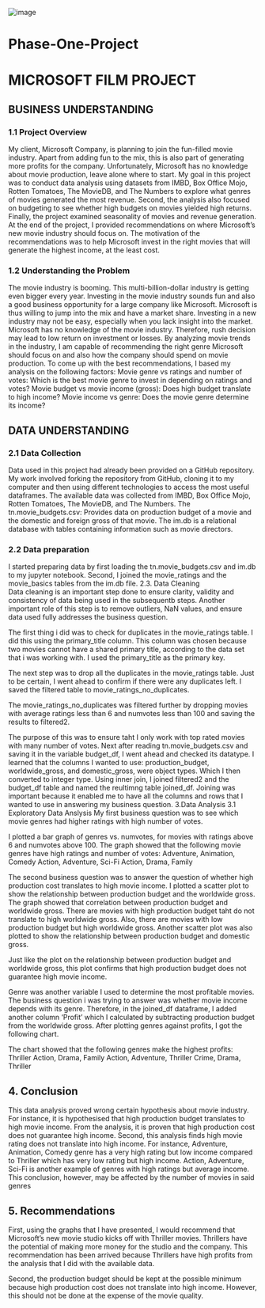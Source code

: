 ![image](./Desktop/Snack.jpeg)
# Phase-One-Project

# MICROSOFT FILM PROJECT


## BUSINESS UNDERSTANDING

### 1.1 Project Overview  
My client, Microsoft Company, is planning to join the fun-filled movie industry. Apart from adding fun to the mix, this is also part of generating more profits for the company. Unfortunately, Microsoft has no knowledge about movie production, leave alone where to start. My goal in this project was to conduct data analysis using datasets from IMBD, Box Office Mojo, Rotten Tomatoes, The MovieDB, and The Numbers to explore what genres of movies generated the most revenue. Second, the analysis also focused on budgeting to see whether high budgets on movies yielded high returns. Finally, the project examined seasonality of movies and revenue generation. At the end of the project, I provided recommendations on where Microsoft’s new movie industry should focus on. The motivation of the recommendations was to help Microsoft invest in the right movies that will generate the highest income, at the least cost. 
 
### 1.2 Understanding the Problem
 
The movie industry is booming. This multi-billion-dollar industry is getting even bigger every year. Investing in the movie industry sounds fun and also a good business opportunity for a large company like Microsoft. Microsoft is thus willing to jump into the mix and have a market share. Investing in a new industry may not be easy, especially when you lack insight into the market. Microsoft has no knowledge of the movie industry. Therefore, rush decision may lead to low return on investment or losses. By analyzing movie trends in the industry, I am capable of recommending the right genre Microsoft should focus on and also how the company should spend on movie production. To come up with the best recommendations, I based my analysis on the following factors:
Movie genre vs ratings and number of votes: Which is the best movie genre to invest in depending on ratings and votes?
Movie budget vs movie income (gross): Does high budget translate to high income?
Movie income vs genre: Does the movie genre determine its income?


## DATA UNDERSTANDING 
### 2.1 Data Collection
Data used in this project had already been provided on a GitHub repository. My work involved forking the repository from GitHub, cloning it to my computer and then using different technologies to access the most useful dataframes. The available data was collected from IMBD, Box Office Mojo, Rotten Tomatoes, The MovieDB, and The Numbers. 
The tn.movie_budgets.csv: Provides data on production budget of a movie and the domestic and foreign gross of that movie.
The im.db is a relational database with tables containing information such as movie directors.  
### 2.2 	Data preparation
I started preparing data by first loading the tn.movie_budgets.csv and im.db to my jupyter notebook. 
Second, I joined the movie_ratings and the movie_basics tables from the im.db file.
2.3. Data Cleaning  
Data cleaning is an important step done to ensure clarity, validity and consistency of data being used in the subsequentb steps. Another important role of this step is to remove outliers, NaN values, and ensure data used fully addresses the business question.

The first thing i did was to check for duplicates in the movie_ratings table. I did this using the primary_title column. This column was chosen because two movies cannot have a shared primary title, according to the data set that i was working with. I used the primary_title as the primary key.

The next step was to drop all the duplicates in the movie_ratings table. Just to be certain, I went ahead to confirm if there were any duplicates left. I saved the filtered table to movie_ratings_no_duplicates.

The movie_ratings_no_duplicates was filtered further by dropping movies with average ratings less than 6 and numvotes less than 100 and saving the results to filtered2.

The purpose of this was to ensure taht I only work with top rated movies with many number of votes.
Next after reading tn.movie_budgets.csv and saving it in the variable budget_df, I went ahead and checked its datatype. I learned that the columns I wanted to use: production_budget, worldwide_gross, and domestic_gross, were object types. Which I then converted to integer type. 
Using inner join, I joined filtered2 and the budget_df table and named the reultimng table joined_df. Joining was important because it enabled me to have all the columns and rows that I wanted to use in answering my business question.
3.Data Analysis
3.1 Exploratory Data Anslysis
My first business question was to see which movie genres had higher ratings with high number of votes. 

I plotted a bar graph of genres vs. numvotes, for movies with ratings above 6 and numvotes above 100. The graph showed that the following movie genres have high ratings and number of votes:
Adventure, Animation, Comedy
Action, Adventure, Sci-Fi
Action, Drama, Family

The second business question was to answer the question of whether high production cost translates to high movie income. I plotted a scatter plot to show the relationship between production budget and the worldwide gross. 
The graph showed that correlation between production budget and worldwide gross. There are movies with high production budget taht do not translate to high worldwide gross. Also, there are movies with low production budget but high worldwide gross. 
Another scatter plot was also plotted to show the relationship between production budget and domestic gross.

Just like the plot on the relationship between production budget and worldwide gross, this plot confirms that high production budget does not guarantee high movie income.

Genre was another variable I used to determine the most profitable movies. The business question i was trying to answer was whether movie income depends with its genre. Therefore, in the joined_df dataframe, I added another column ‘Profit’ which I calculated by subtracting production budget from the worldwide gross. After plotting genres against profits, I got the following chart. 

The chart showed that the following genres make the highest profits:
Thriller
Action, Drama, Family
Action, Adventure, Thriller
Crime, Drama, Thriller
## 4. Conclusion 
This data analysis proved wrong certain hypothesis about movie industry. For instance, it is hypothesised that high production budget translates to high movie income. From the analysis, it is proven that high production cost does not guarantee high income. Second, this analysis finds high movie rating does not translate into high income. For instance, Adventure, Animation, Comedy genre has a very high rating but low income compared to Thriller which has very low rating but high income. Action, Adventure, Sci-Fi is another example of genres with high ratings but average income. This conclusion, however, may be affected by the number of movies in said genres 
## 5. Recommendations
First, using the graphs that I have presented, I would recommend that Microsoft’s new movie studio kicks off with Thriller movies. Thrillers have the potential of making more money for the studio and the company. 
This recommendation has been arrived because Thrillers have high profits from the analysis that I did with the available data. 

Second, the production budget should be kept at the possible minimum because high production cost does not translate into high income. However, this should not be done at the expense of the movie quality.
  



